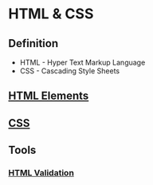 # HTML & CSS

## Definition
* HTML - Hyper Text Markup Language
* CSS - Cascading Style Sheets

## [HTML Elements](https://github.com/Hyuk/HTML-CSS/blob/master/html)


## [CSS](https://github.com/Hyuk/HTML-CSS/blob/master/css)


## Tools

### [HTML Validation](https://validator.w3.org)